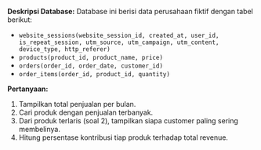 **Deskripsi Database:**
Database ini berisi data perusahaan fiktif dengan tabel berikut:
- `website_sessions(website_session_id, created_at, user_id, is_repeat_session, utm_source, utm_campaign, utm_content, device_type, http_referer)`
- `products(product_id, product_name, price)`
- `orders(order_id, order_date, customer_id)`
- `order_items(order_id, product_id, quantity)`

**Pertanyaan:**
1. Tampilkan total penjualan per bulan.
2. Cari produk dengan penjualan terbanyak.
3. Dari produk terlaris (soal 2), tampilkan siapa customer paling sering membelinya.
4. Hitung persentase kontribusi tiap produk terhadap total revenue.
